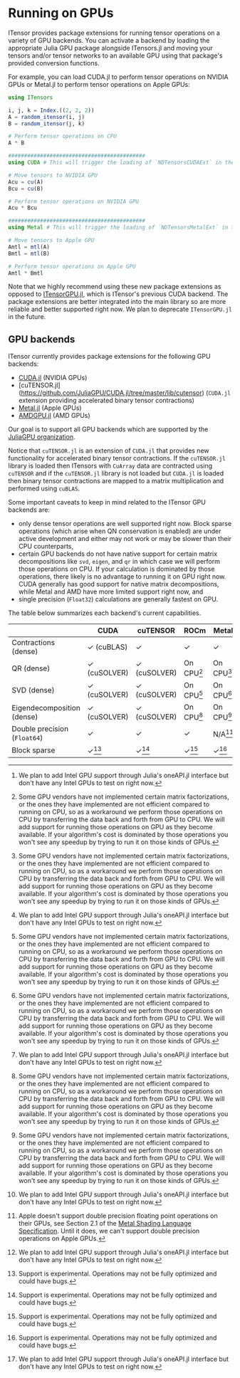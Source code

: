 # Running on GPUs

ITensor provides package extensions for running tensor operations on a variety of GPU backends.
You can activate a backend by loading the appropriate Julia GPU package alongside ITensors.jl
and moving your tensors and/or tensor networks to an available GPU using that package's provided conversion functions.

For example, you can load CUDA.jl to perform tensor operations on NVIDIA GPUs or Metal.jl to perform tensor operations on Apple GPUs:

```julia
using ITensors

i, j, k = Index.((2, 2, 2))
A = random_itensor(i, j)
B = random_itensor(j, k)

# Perform tensor operations on CPU
A * B

###########################################
using CUDA # This will trigger the loading of `NDTensorsCUDAExt` in the background

# Move tensors to NVIDIA GPU
Acu = cu(A)
Bcu = cu(B)

# Perform tensor operations on NVIDIA GPU
Acu * Bcu

###########################################
using Metal # This will trigger the loading of `NDTensorsMetalExt` in the background

# Move tensors to Apple GPU
Amtl = mtl(A)
Bmtl = mtl(B)

# Perform tensor operations on Apple GPU
Amtl * Bmtl
```

Note that we highly recommend using these new package extensions as opposed to [ITensorGPU.jl](https://github.com/ITensor/ITensorGPU.jl), which is ITensor's previous CUDA backend. The package extensions are better integrated into the main library so are more reliable and better supported right now. We plan to deprecate `ITensorGPU.jl` in the future.

## GPU backends

ITensor currently provides
package extensions for the following GPU backends:

* [CUDA.jl](https://github.com/JuliaGPU/CUDA.jl) (NVIDIA GPUs)
* [cuTENSOR.jl] (https://github.com/JuliaGPU/CUDA.jl/tree/master/lib/cutensor) (`CUDA.jl` extension providing accelerated binary tensor contractions)
* [Metal.jl](https://github.com/JuliaGPU/Metal.jl) (Apple GPUs)
* [AMDGPU.jl](https://github.com/JuliaGPU/AMDGPU.jl) (AMD GPUs)

Our goal is to support all GPU backends which are supported by the [JuliaGPU organization](https://juliagpu.org).

Notice that `cuTENSOR.jl` is an extension of `CUDA.jl` that provides new functionality for accelerated binary tensor contractions. If the `cuTENSOR.jl` library is loaded then ITensors with `CuArray` data are contracted using `cuTENSOR` and if the `cuTENSOR.jl` library is not loaded but `CUDA.jl` is loaded then binary tensor contractions are mapped to a matrix multiplication and performed using `cuBLAS`.

Some important caveats to keep in mind related to the ITensor GPU backends are:
* only dense tensor operations are well supported right now. Block sparse operations (which arise when QN conservation is enabled) are under active development and either may not work or may be slower than their CPU counterparts,
* certain GPU backends do not have native support for certain matrix decompositions like `svd`, `eigen`, and `qr` in which case we will perform those operations on CPU. If your calculation is dominated by those operations, there likely is no advantage to running it on GPU right now. CUDA generally has good support for native matrix decompositions, while Metal and AMD have more limited support right now, and
* single precision (`Float32`) calculations are generally fastest on GPU.

The table below summarizes each backend's current capabilities.

|                              | CUDA |  cuTENSOR  | ROCm   | Metal  | oneAPI |
|------------------------------|------|------------|--------|--------|--------|
| Contractions (dense)         |   ✓ (cuBLAS)  |    ✓    |   ✓    |   ✓    |  N/A[^oneapi]   |
| QR (dense)                   |   ✓ (cuSOLVER)  |  ✓ (cuSOLVER)  | On CPU[^linalg] | On CPU[^linalg] |  N/A[^oneapi]   |
| SVD (dense)                  |   ✓ (cuSOLVER) |  ✓ (cuSOLVER)  | On CPU[^linalg] | On CPU[^linalg] |  N/A[^oneapi]   |
| Eigendecomposition (dense)   |   ✓ (cuSOLVER) |  ✓ (cuSOLVER)  | On CPU[^linalg] | On CPU[^linalg] |  N/A[^oneapi]   |
| Double precision (`Float64`) |   ✓   |   ✓   |    ✓   |  N/A[^metal]   |  N/A[^oneapi]   |
| Block sparse                 |   ✓[^blocksparse]  |  ✓[^blocksparse]  |  ✓[^blocksparse]  |  ✓[^blocksparse]  |  N/A[^oneapi]   |

[^linalg]: Some GPU vendors have not implemented certain matrix factorizations, or the ones they have implemented are not efficient compared to running on CPU, so as a workaround we perform those operations on CPU by transferring the data back and forth from GPU to CPU. We will add support for running those operations on GPU as they become available. If your algorithm's cost is dominated by those operations you won't see any speedup by trying to run it on those kinds of GPUs.
[^blocksparse]: Support is experimental. Operations may not be fully optimized and could have bugs.
[^oneapi]: We plan to add Intel GPU support through Julia's oneAPI.jl interface but don't have any Intel GPUs to test on right now.
[^metal]: Apple doesn't support double precision floating point operations on their GPUs, see Section 2.1 of the [Metal Shading Language Specification](https://developer.apple.com/metal/Metal-Shading-Language-Specification.pdf). Until it does, we can't support double precision operations on Apple GPUs.
